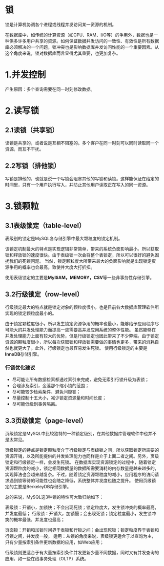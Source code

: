 # 锁

锁是计算机协调各个进程或线程并发访问某一资源的机制。

在数据库中，如传统的计算资源（如CPU、RAM、I/O等）的争用外，数据也是一种供多许多用户共享的资源。如何保证数据并发访问的一致性、有效性是所有数据库必须解决的一个问题，锁冲突也是影响数据库并发访问性能的一个重要因素。从这个角度来说，锁对数据库而言显得尤其重要，也更加复杂。

# 1.并发控制

产生原因：多个查询需要在同一时刻修改数据。

# 2.读写锁

## 2.1读锁（共享锁）

读锁是共享的，或者说是互相不阻塞的。多个客户在同一时刻可以同时读取同一个资源，而互不干扰。

## 2.2写锁（排他锁）

写锁是排他的，也就是说一个写锁会阻塞其他的写锁和读锁。这样能保证在给定的时间里，只有一个用户执行写入，并防止其他用户读取正在写入的同一资源。

# 3.锁颗粒

## 3.1表级锁定（table-level） 

表级别的锁定是MySQL各存储引擎中最大颗粒度的锁定机制。

该锁定机制最大的特点是实现逻辑非常简单，带来的系统负面影响最小。所以获取锁和释放锁的速度很快。由于表级锁一次会将整个表锁定，所以可以很好的避免困扰我们的死锁问题。 当然，锁定颗粒度大所带来最大的负面影响就是出现锁定资源争用的概率也会最高，致使并大度大打折扣。 

使用表级锁定的主要是**MyISAM，MEMORY，CSV**等一些非事务性存储引擎。 

## 3.2行级锁定（row-level） 

行级锁定最大的特点就是锁定对象的颗粒度很小，也是目前各大数据库管理软件所实现的锁定颗粒度最小的。

由于锁定颗粒度很小，所以发生锁定资源争用的概率也最小，能够给予应用程序尽可能大的并发处理能力而提高一些需要高并发应用系统的整体性能。 虽然能够在并发处理能力上面有较大的优势，但是行级锁定也因此带来了不少弊端。由于锁定资源的颗粒度很小，所以每次获取锁和释放锁需要做的事情也更多，带来的消耗自然也就更大了。此外，行级锁定也最容易发生死锁。 使用行级锁定的主要是**InnoDB**存储引擎。 

### 行锁优化建议

- 尽可能让所有数据检索都通过索引来完成，避免无索引行锁升级为表锁；
- 合理涉及索引，金莲那个缩小锁的范围；
- 尽可能较少检索条件，避免间隙锁；
- 尽量控制十五大小，减少锁定资源量和时间长度；
- 尽可能低级别事务隔离。

## 3.3页级锁定（page-level） 

页级锁定是MySQL中比较独特的一种锁定级别，在其他数据库管理软件中也并不是太常见。

页级锁定的特点是锁定颗粒度介于行级锁定与表级锁之间，所以获取锁定所需要的资源开销，以及所能提供的并发处理能力也同样是介于上面二者之间。另外，页级锁定和行级锁定一样，会发生死锁。 在数据库实现资源锁定的过程中，随着锁定资源颗粒度的减小，锁定相同数据量的数据所需要消耗的内存数量是越来越多的，实现算法也会越来越复杂。不过，随着锁定资源颗粒度的减小，应用程序的访问请求遇到锁等待的可能性也会随之降低，系统整体并发度也随之提升。 使用页级锁定的主要是BerkeleyDB存储引擎。 

总的来说，MySQL这3种锁的特性可大致归纳如下： 

表级锁：开销小，加锁快；不会出现死锁；锁定粒度大，发生锁冲突的概率最高，并发度最低； 行级锁：开销大，加锁慢；会出现死锁；锁定粒度最小，发生锁冲突的概率最低，并发度也最高；     

页面锁：开销和加锁时间界于表锁和行锁之间；会出现死锁；锁定粒度界于表锁和行锁之间，并发度一般。 适用：从锁的角度来说，表级锁更适合于以查询为主，只有少量按索引条件更新数据的应用，如Web应用；

行级锁则更适合于有大量按索引条件并发更新少量不同数据，同时又有并发查询的应用，如一些在线事务处理（OLTP）系统。 

